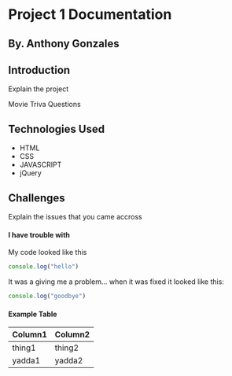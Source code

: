 # Project 1 Documentation 
## By. Anthony Gonzales

## Introduction 
Explain the project 

Movie Triva Questions 
## Technologies Used 
- HTML
- CSS 
- JAVASCRIPT
- jQuery

## Challenges 
Explain the issues that you came accross 


#### I have trouble with 

My code looked like this

```js
console.log("hello")
```

It was a giving me a problem... when it was fixed it looked like this:

```js
console.log("goodbye")
````

#### Example Table 

| Column1 | Column2 |
|---------|---------|
| thing1 | thing2 |
| yadda1 | yadda2 |